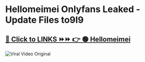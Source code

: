 
 # Hellomeimei Onlyfans Leaked - Update Files to9l9

## <h2><a href="https://clipsfans.com/Hellomeimei&ref=git">🔗 Click to LINKS ⏩⏩ 👉 🟢 Hellomeimei </a></h2>

<a href="https://clipsfans.com/Hellomeimei&ref=git" rel="nofollow" data-target="animated-image.originalLink"><img src="https://i.ibb.co.com/xMMVF88/686577567.gif" alt="Viral Video Original" style="max-width: 100%; display: inline-block;" data-target="animated-image.originalImage"></a>

